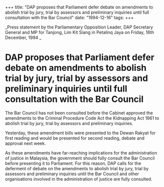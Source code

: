 +++ 
title: "DAP proposes that Parliament defer debate on amendments to abolish trial by jury, trial by assessors and preliminary inquiries until full consultation with the Bar Council"
date: "1994-12-16"
tags:
+++

_Press statement by the Parliamentary Opposition Leader, DAP Secretary General and MP for Tanjong, Lim Kit Siang in Petalinq Jaya on Friday, 16th December, 1994 _

# DAP proposes that Parliament defer debate on amendments to abolish trial by jury, trial by assessors and preliminary inquiries until full consultation with the Bar Council 

The Bar Council has not been consulted before the Cabinet approved the amendments to the Criminal Procedure Code Act the Kidnapping Act 1961 to abolish trial by jury, trial by assessors and preliminary inquiries.</u> 

Yesterday, these amendment bills were presented to the Dewan Rakyat for first reading and would be presented for second reading, debate and approval next week. 

As these amendments have far-reaching implications for the administration of justice in Malaysia, the government should fully consult the Bar Council before presenting it to Parliament. For this reason, DAP calls for the deferment of debate on the amendments to abolish trial by jury, trial by assessors and preliminary inquiries until the Bar Council and other organisations involved in the administration of justice are fully consulted. 
 
